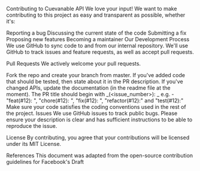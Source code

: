 Contributing to Cuevanable API We love your input! We want to make contributing to this project as easy and transparent as possible, whether it's:

Reporting a bug Discussing the current state of the code Submitting a fix Proposing new features Becoming a maintainer Our Development Process We use GitHub to sync code to and from our internal repository. We'll use GitHub to track issues and feature requests, as well as accept pull requests.

Pull Requests We actively welcome your pull requests.

Fork the repo and create your branch from master. If you've added code that should be tested, then state about it in the PR description. If you've changed APIs, update the documentation (in the readme file at the moment). The PR title should begin with _(<issue_number>): _ e.g. - "feat(#12): ", "chore(#12): ", "fix(#12): ", "refactor(#12):" and "test(#12):" Make sure your code satisfies the coding conventions used in the rest of the project. Issues We use GitHub issues to track public bugs. Please ensure your description is clear and has sufficient instructions to be able to reproduce the issue.

License By contributing, you agree that your contributions will be licensed under its MIT License.

References This document was adapted from the open-source contribution guidelines for Facebook's Draft
